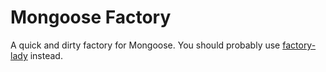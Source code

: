 # Mongoose Factory

A quick and dirty factory for Mongoose. You should probably use [factory-lady](https://github.com/petejkim/factory-lady) instead.
